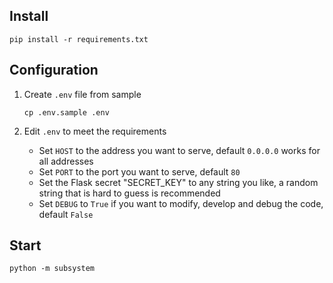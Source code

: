 ## Install

`pip install -r requirements.txt`

## Configuration

1. Create `.env` file from sample

	`cp .env.sample .env`

2. Edit `.env` to meet the requirements

	- Set `HOST` to the address you want to serve, default `0.0.0.0` works for all addresses
	- Set `PORT` to the port you want to serve, default `80`
	- Set the Flask secret "SECRET_KEY" to any string you like, a random string that is hard to guess is recommended
	- Set `DEBUG` to `True` if you want to modify, develop and debug the code, default `False`

## Start

`python -m subsystem`
